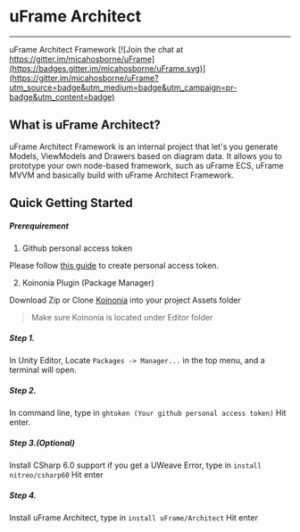 # uFrame Architect
---
uFrame Architect Framework
[![Join the chat at https://gitter.im/micahosborne/uFrame](https://badges.gitter.im/micahosborne/uFrame.svg)](https://gitter.im/micahosborne/uFrame?utm_source=badge&utm_medium=badge&utm_campaign=pr-badge&utm_content=badge)

## What is uFrame Architect?
uFrame Architect Framework is an internal project that let's you generate Models, ViewModels and Drawers based on diagram data. It allows you to prototype your own node-based framework, such as uFrame ECS, uFrame MVVM and basically build with uFrame Architect Framework.

## Quick Getting Started

##### Prerequirement
1. Github personal access token  

 Please follow [this guide](https://github.com/blog/1509-personal-api-tokens) to create personal access token.

2. Koinonia Plugin (Package Manager)
 
 Download Zip or Clone [Koinonia](https://github.com/nitreo/Koinonia) into your project Assets folder

> Make sure Koinonia is located under Editor folder

##### Step 1.

 In Unity Editor, Locate `Packages -> Manager...` in the top menu, and a terminal will open.
 
##### Step 2.

In command line, type in
`ghtoken (Your github personal access token)`
Hit enter.

##### Step 3.(Optional)

Install CSharp 6.0 support if you get a UWeave Error, type in
`install nitreo/csharp60`
Hit enter

##### Step 4.
Install uFrame Architect, type in
`install uFrame/Architect`
Hit enter